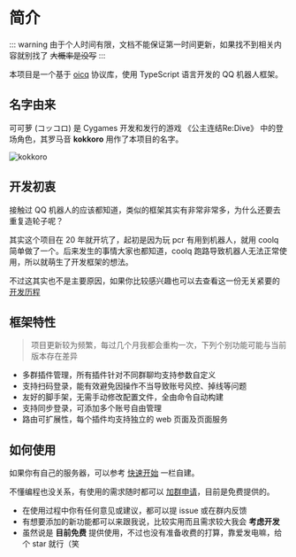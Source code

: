 # 简介

::: warning
由于个人时间有限，文档不能保证第一时间更新，如果找不到相关内容就别找了 ~~大概率是没写~~
:::

本项目是一个基于 [oicq](https://github.com/takayama-lily/oicq) 协议库，使用 TypeScript 语言开发的 QQ 机器人框架。

## 名字由来

可可萝 (コッコロ) 是 Cygames 开发和发行的游戏 《公主连结Re:Dive》 中的登场角色，其罗马音 **kokkoro** 用作了本项目的名字。

![kokkoro](/kokkoro.png)

## 开发初衷

接触过 QQ 机器人的应该都知道，类似的框架其实有非常非常多，为什么还要去重复造轮子呢？  

其实这个项目在 20 年就开坑了，起初是因为玩 pcr 有用到机器人，就用 coolq 简单做了一个。后来发生的事情大家也都知道，coolq 跑路导致机器人无法正常使用，所以就萌生了开发框架的想法。

不过这其实也不是主要原因，如果你比较感兴趣也可以去查看这一份无关紧要的 [开发历程](/about/history)

## 框架特性

> 项目更新较为频繁，每过几个月我都会重构一次，下列个别功能可能与当前版本存在差异  

+ 多群插件管理，所有插件针对不同群聊均支持参数自定义
+ 支持扫码登录，能有效避免因操作不当导致账号风控、掉线等问题
+ 友好的脚手架，无需手动修改配置文件，全由命令自动构建
+ 支持同步登录，可添加多个账号自由管理
+ 路由可扩展性，每个插件均支持独立的 web 页面及页面服务

## 如何使用

如果你有自己的服务器，可以参考 [快速开始](/guide/start.md) 一栏自建。

不懂编程也没关系，有使用的需求随时都可以 [加群申请](https://jq.qq.com/?_wv=1027&k=3hcWCnhq)，目前是免费提供的。

+ 在使用过程中你有任何意见或建议，都可以提 issue 或在群内反馈
+ 有想要添加的新功能都可以来跟我说，比较实用而且需求较大我会 **考虑开发**
+ 虽然说是 **目前免费** 提供使用，不过也没有准备收费的打算，靠爱发电嘛，给个 star 就行（笑
